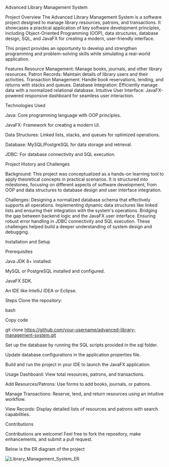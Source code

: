 Advanced Library Management System


Project Overview
The Advanced Library Management System is a software project designed to manage library resources, patrons, and transactions. It showcases a practical application of key software development principles, including Object-Oriented Programming (OOP), data structures, database design, SQL, and JavaFX for creating a modern, user-friendly interface.

This project provides an opportunity to develop and strengthen programming and problem-solving skills while simulating a real-world application.

Features
Resource Management: Manage books, journals, and other library resources.
Patron Records: Maintain details of library users and their activities.
Transaction Management: Handle book reservations, lending, and returns with stacks and queues.
Database Integration: Efficiently manage data with a normalized relational database.
Intuitive User Interface: JavaFX-powered responsive dashboard for seamless user interaction.

Technologies Used

Java: Core programming language with OOP principles.


JavaFX: Framework for creating a modern UI.


Data Structures: Linked lists, stacks, and queues for optimized operations.

Database: MySQL/PostgreSQL for data storage and retrieval.

JDBC: For database connectivity and SQL execution.

Project History and Challenges


Background:
This project was conceptualized as a hands-on learning tool to apply theoretical concepts in practical scenarios.
It is structured into milestones, focusing on different aspects of software development, from OOP and data structures to database design and user interface integration.

Challenges:
Designing a normalized database schema that effectively supports all operations.
Implementing dynamic data structures like linked lists and ensuring their integration with the system's operations.
Bridging the gap between backend logic and the JavaFX user interface.
Ensuring robust error handling in JDBC connectivity and SQL execution.
These challenges helped build a deeper understanding of system design and debugging.

Installation and Setup

Prerequisites

Java JDK 8+ installed.

MySQL or PostgreSQL installed and configured.

JavaFX SDK.

An IDE like IntelliJ IDEA or Eclipse.

Steps
Clone the repository:

bash

Copy code

git clone https://github.com/your-username/advanced-library-management-system.git

Set up the database by running the SQL scripts provided in the sql folder.

Update database configurations in the application.properties file.

Build and run the project in your IDE to launch the JavaFX application.

Usage
Dashboard: View total resources, patrons, and transactions.

Add Resources/Patrons: Use forms to add books, journals, or patrons.

Manage Transactions: Reserve, lend, and return resources using an intuitive workflow.

View Records: Display detailed lists of resources and patrons with search capabilities.


Contributions

Contributions are welcome! Feel free to fork the repository, make enhancements, and submit a pull request.


Below is the ER diagram of the project


![Library_Management_System_ER](https://github.com/user-attachments/assets/6098211b-1cf0-4fb9-93a7-cf67ca956d58)
